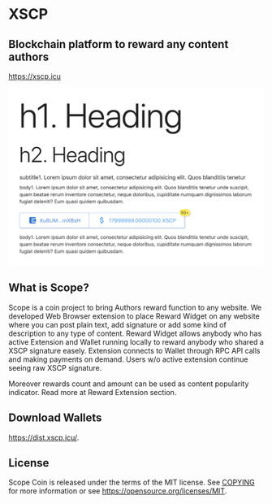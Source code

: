# XSCP

## Blockchain platform to reward any content authors

https://xscp.icu

![Scope Coin Reward Extension](./assets/screenshot.png)

## What is Scope?

Scope is a coin project to bring Authors reward function to any website. We developed Web Browser extension to place Reward Widget on any website where you can post plain text, add signature or add some kind of description to any type of content. Reward Widget allows anybody who has active Extension and Wallet running locally to reward anybody who shared a XSCP signature easely. Extension connects to Wallet through RPC API calls and making payments on demand. Users w/o active extension continue seeing raw XSCP signature.

Moreover rewards count and amount can be used as content popularity indicator. Read more at Reward Extension section.

## Download Wallets

https://dist.xscp.icu/.


License
-------

Scope Coin is released under the terms of the MIT license. See [COPYING](COPYING) for more
information or see https://opensource.org/licenses/MIT.
